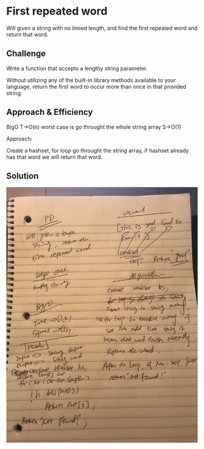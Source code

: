 # First repeated word
<!-- Short summary or background information -->

Will given a string with no limied length, and find the first repeated word and return that word.

## Challenge
<!-- Description of the challenge -->

Write a function that accepts a lengthy string parameter.

Without utilizing any of the built-in library methods available to your language, return the first word to occur more than once in that provided string.

## Approach & Efficiency
<!-- What approach did you take? Why? What is the Big O space/time for this approach? -->

BigO
T->O(n) worst case is go throught the whole string array
S->O(1)

Approach:

Create a hashset, for loop go throught the string array, if hashset already has that word we will return that word.

## Solution
<!-- Embedded whiteboard image -->

![imgae](IMG_9784.jpg)
